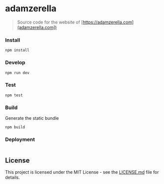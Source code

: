 # adamzerella

> Source code for the website of [https://adamzerella.com](adamzerella.com])

### Install

```node
npm install
```

### Develop

```node
npm run dev
```

### Test

```node
npm test
```

### Build

Generate the static bundle

```node
npm build
```

### Deployment

```

```

## License

This project is licensed under the MIT License - see the [LICENSE.md](https://raw.githubusercontent.com/adamzerella/adamzerella/master/LICENSE) file for details.
